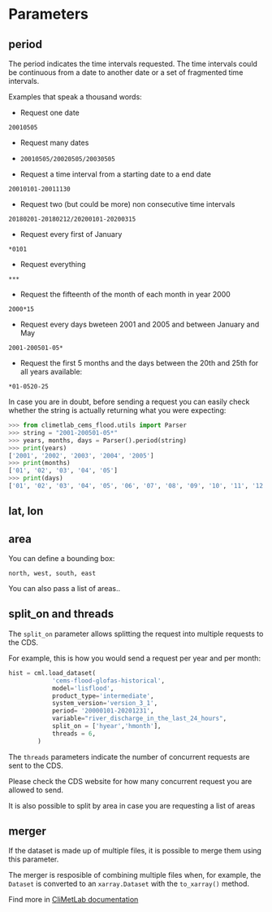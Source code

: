 


# Parameters

## period

The period indicates the time intervals requested. The time intervals could be continuous from a date to another date or a set of fragmented time intervals.


Examples that speak a thousand words:

- Request one date

`20010505`

- Request many dates

- `20010505/20020505/20030505`

- Request a time interval from a starting date to a end date

`20010101-20011130`

- Request two (but could be more) non consecutive time intervals

`20180201-20180212/20200101-20200315`

- Request every first of January

`*0101`

- Request everything

`***`

- Request the fifteenth of the month of each month in year 2000

`2000*15`

- Request every days bweteen 2001 and 2005 and between January and May

`2001-200501-05*`

- Request the first 5 months and the days between the 20th and 25th for all years available:

`*01-0520-25`


In case you are in doubt, before sending a request you can easily check whether the string is actually returning what you were expecting:


```python
>>> from climetlab_cems_flood.utils import Parser
>>> string = "2001-200501-05*"
>>> years, months, days = Parser().period(string)
>>> print(years)
['2001', '2002', '2003', '2004', '2005']
>>> print(months)
['01', '02', '03', '04', '05']
>>> print(days)
['01', '02', '03', '04', '05', '06', '07', '08', '09', '10', '11', '12', '13', '14', '15', '16', '17', '18', '19', '20', '21', '22', '23', '24', '25', '26', '27', '28', '29', '30', '31']
```

## lat, lon


## area

You can define a bounding box:

`north, west, south, east`

You can also pass a list of areas..

## split_on and threads 

The `split_on` parameter allows splitting the request into multiple requests to the CDS.

For example, this is how you would send a request per year and per month:

```python
hist = cml.load_dataset(
            'cems-flood-glofas-historical',
            model='lisflood',
            product_type='intermediate',
            system_version='version_3_1',
            period= '20000101-20201231',
            variable="river_discharge_in_the_last_24_hours",
            split_on = ['hyear','hmonth'],
            threads = 6,
        )

```

The `threads` parameters indicate the number of concurrent requests are sent to the CDS. 

Please check the CDS website for how many concurrent request you are allowed to send.


It is also possible to split by area in case you are requesting a list of areas

## merger

If the dataset is made up of multiple files, it is possible to merge them using this parameter.

The merger is resposible of combining multiple files when, for example, the `Dataset` is converted to an `xarray.Dataset` with the `to_xarray()` method.

Find more in [CliMetLab documentation](https://climetlab.readthedocs.io/en/latest/) 